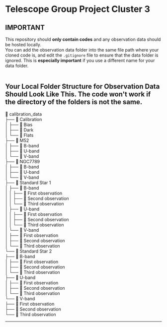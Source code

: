 # Telescope Group Project Cluster 3

## IMPORTANT

This repository should **only contain codes** and any observation data should be hosted locally. <br>
You can add the observation data folder into the same file path where your cloned code is, and edit the `.gitignore` file to ensure that the data folder is ignored. This is **especially important** if you use a different name for your data folder.<br><br>

## Your Local Folder Structure for Observation Data Should Look Like This. The code won't work if the directory of the folders is not the same.

📁 calibration_data <br>
   ├── 📁 Calibration <br>
   │   ├── 📁 Bias <br>
   │   ├── 📁 Dark <br>
   │   └── 📁 Flats <br>
   ├── 📁 M52 <br>
   │   ├── 📁 B-band <br>
   │   ├── 📁 U-band <br>
   │   └── 📁 V-band <br>
   ├── 📁 NGC7789 <br>
   │   ├── 📁 B-band <br>
   │   ├── 📁 U-band <br>
   │   └── 📁 V-band <br>
   ├── 📁 Standard Star 1 <br>
   │   ├── 📁 B-band <br>
   │   │   ├── 📁 First observation <br>
   │   │   ├── 📁 Second observation <br>
   │   │   └── 📁 Third observation <br>
   │   ├── 📁 U-band <br>
   │   │   ├── 📁 First observation <br>
   │   │   ├── 📁 Second observation <br>
   │   │   └── 📁 Third observation <br>
   │   └── 📁 V-band <br>
   │       ├── 📁 First observation <br>
   │       ├── 📁 Second observation <br>
   │       └── 📁 Third observation <br>
   └── 📁 Standard Star 2 <br>
       ├── 📁 B-band <br>
       │   ├── 📁 First observation <br>
       │   ├── 📁 Second observation <br>
       │   └── 📁 Third observation <br>
       ├── 📁 U-band <br>
       │   ├── 📁 First observation <br>
       │   ├── 📁 Second observation <br>
       │   └── 📁 Third observation <br>
       └── 📁 V-band <br>
           ├── 📁 First observation <br>
           ├── 📁 Second observation <br>
           └── 📁 Third observation <br>

---
